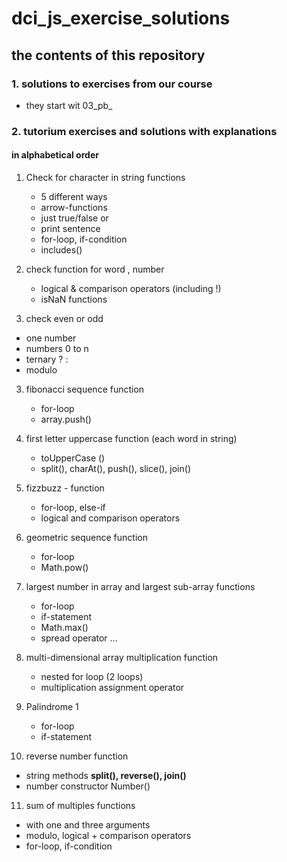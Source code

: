 # dci_js_exercise_solutions

## the contents of this repository

### 1. solutions to exercises from our course 

- they start wit 03_pb_ 

### 2. tutorium exercises and solutions with explanations 

#### in alphabetical order 

1. Check for character in string functions
   - 5 different ways
   - arrow-functions
   - just true/false or
   - print sentence
   - for-loop, if-condition
   - includes()

2. check function for word , number
   - logical & comparison operators (including !)
   - isNaN functions

3. check even or odd 
  - one number
  - numbers 0 to n
  - ternary ? : 
  - modulo


3. fibonacci sequence function
   - for-loop
   - array.push()

4. first letter uppercase function (each word in string)
   - toUpperCase ()
   - split(), charAt(), push(), slice(), join()

5. fizzbuzz - function
   - for-loop, else-if
   - logical and comparison operators   

6. geometric sequence function 
   - for-loop 
   - Math.pow()

7. largest number in array and
   largest sub-array functions
   - for-loop   
   - if-statement
   - Math.max()
   - spread operator ...


8. multi-dimensional array multiplication function
   - nested for loop (2 loops)
   - multiplication assignment operator

9. Palindrome 1
   - for-loop   
   - if-statement

10. reverse number function
   - string methods
     **split(), reverse(), join()**
   - number constructor
     Number()   

11. sum of multiples functions
   - with one and three arguments
   - modulo, logical + comparison operators
   - for-loop, if-condition       
 
